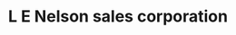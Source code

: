 ---
title: "L E Nelson sales corporation"
url: /las-vegas/l-e-nelson-sales-corporation/
shop: Lampen
---